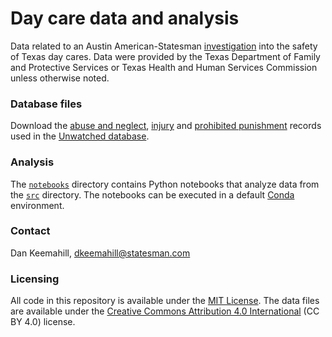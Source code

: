 # Day care data and analysis

Data related to an Austin American-Statesman [investigation](http://gatehousenews.com/unwatched/overview/site/statesman.com/) into the safety of Texas day cares. Data were provided by the Texas Department of Family and Protective Services or Texas Health and Human Services Commission unless otherwise noted.

### Database files

Download the [abuse and neglect](database/abuse.csv), [injury](database/injuries.csv) and [prohibited punishment](database/punishment.csv) records used in the [Unwatched database](http://gatehousenews.com/unwatched/guide/).

### Analysis

The [`notebooks`](notebooks/) directory contains Python notebooks that analyze data from the [`src`](src/) directory. The notebooks can be executed in a default [Conda](https://conda.io/docs/index.html) environment.

### Contact

Dan Keemahill, [dkeemahill@statesman.com](dkeemahill@statesman.com)

### Licensing

All code in this repository is available under the [MIT License](https://opensource.org/licenses/MIT). The data files are available under the [Creative Commons Attribution 4.0 International](https://creativecommons.org/licenses/by/4.0/) (CC BY 4.0) license.
